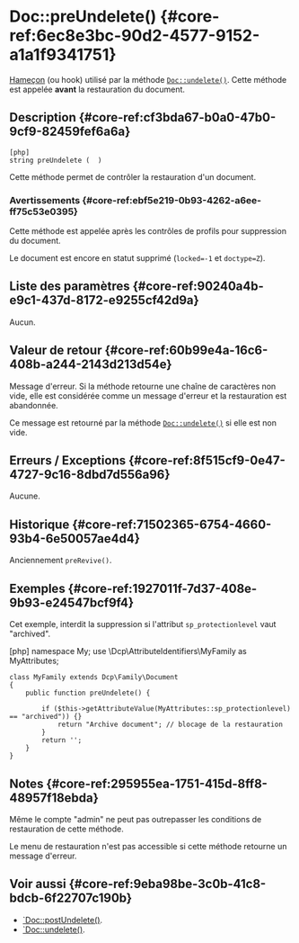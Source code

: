 # Doc::preUndelete() {#core-ref:6ec8e3bc-90d2-4577-9152-a1a1f9341751}

<div class="short-description" markdown="1">  

[Hameçon][hook] (ou hook) utilisé par la méthode [`Doc::undelete()`][undelete].
Cette méthode est appelée **avant** la restauration du document.

</div>

## Description {#core-ref:cf3bda67-b0a0-47b0-9cf9-82459fef6a6a}

    [php]
    string preUndelete (  )

Cette méthode permet de contrôler la restauration d'un document.

### Avertissements {#core-ref:ebf5e219-0b93-4262-a6ee-ff75c53e0395}

Cette méthode est appelée après les contrôles de profils pour suppression du
document.

Le document est encore en statut supprimé (`locked=-1` et `doctype=Z`).

## Liste des paramètres {#core-ref:90240a4b-e9c1-437d-8172-e9255cf42d9a}

Aucun.

## Valeur de retour {#core-ref:60b99e4a-16c6-408b-a244-2143d213d54e}

Message d'erreur. Si la méthode retourne une chaîne de caractères non vide, elle
est considérée comme un message d'erreur et la restauration est abandonnée.

Ce message est retourné par la méthode [`Doc::undelete()`][undelete] si elle
est non vide.

## Erreurs / Exceptions {#core-ref:8f515cf9-0e47-4727-9c16-8dbd7d556a96}

Aucune.

## Historique {#core-ref:71502365-6754-4660-93b4-6e50057ae4d4}

Anciennement `preRevive()`.

## Exemples {#core-ref:1927011f-7d37-408e-9b93-e24547bcf9f4}

Cet exemple, interdit la suppression si l'attribut `sp_protectionlevel` vaut
"archived".

   [php]
    namespace My;
    use \Dcp\AttributeIdentifiers\MyFamily as MyAttributes;
    
    class MyFamily extends Dcp\Family\Document
    {
        public function preUndelete() {
            
            if ($this->getAttributeValue(MyAttributes::sp_protectionlevel) == "archived")) {}
                return "Archive document"; // blocage de la restauration
            }
            return '';
        }
    }

## Notes {#core-ref:295955ea-1751-415d-8ff8-48957f18ebda}

Même le compte "admin" ne peut pas outrepasser les conditions de restauration de
cette méthode.

Le menu de restauration n'est pas accessible si cette méthode retourne un
message d'erreur.

## Voir aussi {#core-ref:9eba98be-3c0b-41c8-bdcb-6f22707c190b}

*   [`Doc::postUndelete()][docpostundelete].
*   [`Doc::undelete()][undelete].

<!-- links -->
[docstore]:         #core-ref:b8540d13-ece6-4e9e-9b72-6a56bca9da12
[docpostcreated]:   #core-ref:b8f80e6b-a374-4bf4-bc76-47290cd69c45 "Hameçon Doc::postCreated()"
[docpoststore]:     #core-ref:99520a31-0aef-4bc6-b20a-114737059d17 "Hameçon Doc::postStore()"
[docprestore]:      #core-ref:3517da95-82fe-4adb-8bc4-ef49ca55edb0 "Hameçon Doc::preStore()"
[docprecreated]:    #core-ref:e85aa9d4-5e62-4a60-9d1c-f60433301747 "Hameçon Doc::preCreated()"
[docprerefresh]:    #core-ref:580d6be1-6b6a-439b-abd7-34b26cfaf2e5 "Hameçon Doc::preRefresh()"
[docpostrefresh]:   #core-ref:9352c534-3691-41e3-b293-599db8e9a4fd "Hameçon Doc::postRefresh()"
[docpreimport]:     #core-ref:adb6ba8b-15c4-42d3-97dc-1da16c2112ae "Hameçon Doc::preImport()"
[docpostimport]:    #core-ref:9de7e922-150a-416b-b846-b6e195bf0921 "Hameçon Doc::postImport()"
[docpreundelete]:   #core-ref:6ec8e3bc-90d2-4577-9152-a1a1f9341751 "Hameçon Doc::preUndelete()"
[docpostundelete]:  #core-ref:7d851f54-d167-4ecd-bbec-d3670023cc36 "Hameçon Doc::postUndelete()"
[undelete]:         #core-ref:e48b02c7-c684-4f71-a731-ac92064d13ae
[hook]:             http://fr.wikipedia.org/wiki/Hook_(informatique) "Définition de Hook sur wikipedia"